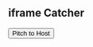 <!DOCTYPE html>
<html>
<body>

<h2 id="iframeCatcher">iframe Catcher</h2>

<button id="iframePitcher" onclick="pitchMessage()">Pitch to Host</button>

<script>
function pitchMessage() {
  window.parent.postMessage("W3Schools domain - Hi Parent!", "*");
}
</script>

</body>
</html>
